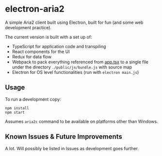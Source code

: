 # electron-aria2

A simple Aria2 client built using Electron, built for fun (and some web development practice).

The current version is built with a set up of:

- TypeScript for application code and transpiling
- React components for the UI
- Redux for data flow
- Webpack to pack everything referenced from [app.tsx](./app/app.tsx) to a single file under the directory `./public/js/bundle.js` with source map
- Electron for OS level functionalities (run with `electron main.js`)

## Usage

To run a development copy:

```shell
npm install
npm start
```

Assumes `aria2c` command to be available on platforms other than Windows.

## Known Issues & Future Improvements

A lot. Will possibly be listed in Issues as development goes further.
